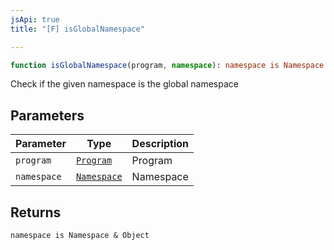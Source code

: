 ```yaml
---
jsApi: true
title: "[F] isGlobalNamespace"

---
```

```ts
function isGlobalNamespace(program, namespace): namespace is Namespace & Object
```

Check if the given namespace is the global namespace

## Parameters

| Parameter | Type | Description |
| ------ | ------ | ------ |
| `program` | [`Program`](../interfaces/Program.md) | Program |
| `namespace` | [`Namespace`](../interfaces/Namespace.md) | Namespace |

## Returns

`namespace is Namespace & Object`
